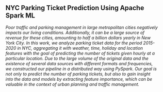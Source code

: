 ## NYC Parking Ticket Prediction Using Apache Spark ML

_Poor traffic and parking management in large metropolitan cities negatively impacts our living conditions. Additionally, it can be a large source of revenue for these cities, amounting to half a billion dollars yearly in New York City. In this work, we analyze parking ticket data for the period 2015-2020 in NYC, aggregating it with weather, time, holiday and location features with the goal of predicting the number of tickets given hourly at a particular location. Due to the large volume of the original data and the existence of several data sources with different formats and frequencies, we constructed our pipeline in a distributed way using PySpark.
    Our goal is not only to predict the number of parking tickets, but also to gain insight into the data and models by extracting feature importance, which can be valuable in the context of urban planning and traffic management._
